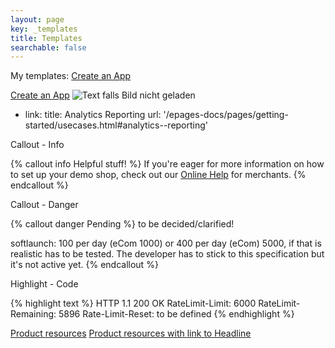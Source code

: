 ```yaml
---
layout: page
key: _templates
title: Templates
searchable: false
---
```


My templates:
[Create an App](page:apps-getting-started#create-an-app)

[Create an App](/epages-docs/pages/apps/create-an-app.html)
![Text falls Bild nicht geladen](/epages-docs/assets/images/epages-logo.png)

- link:
        title: Analytics Reporting
        url: '/epages-docs/pages/getting-started/usecases.html#analytics--reporting'

Callout - Info

{% callout info Helpful stuff! %}
  If you're eager for more information on how to set up your demo shop, check out our [Online Help](https://www.online-help-center.com/) for merchants.
{% endcallout %}

Callout - Danger

{% callout danger Pending %}
  to be decided/clarified!

  softlaunch: 100 per day  (eCom 1000) or 400 per day (eCom) 5000, if that is realistic has to be tested.
  The developer has to stick to this specification but it's not active yet.
{% endcallout %}

Highlight - Code

{% highlight text %}
HTTP 1.1 200 OK
RateLimit-Limit: 6000
RateLimit-Remaining: 5896
Rate-Limit-Reset: to be defined
{% endhighlight %}

[Product resources](page:api-resources-products)
[Product resources with link to Headline](page:api-resources-products#headline)
